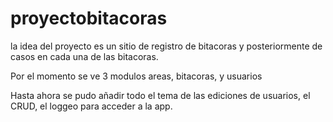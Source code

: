 # proyectobitacoras

la idea del proyecto es un sitio de registro de bitacoras y posteriormente de casos en cada una de las bitacoras.

Por el momento se ve 3 modulos areas, bitacoras, y usuarios

Hasta ahora se pudo añadir todo el tema de las ediciones de usuarios, el CRUD, el loggeo para acceder a la app.

